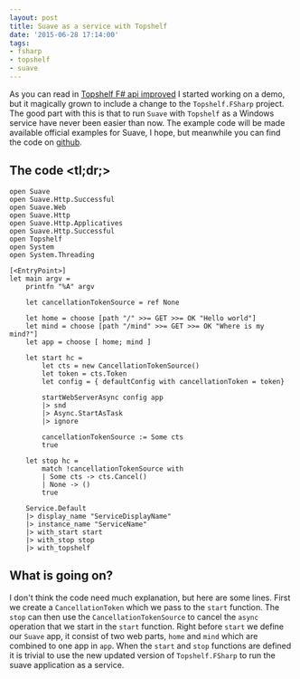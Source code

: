 ```yaml
---
layout: post
title: Suave as a service with Topshelf
date: '2015-06-28 17:14:00'
tags:
- fsharp
- topshelf
- suave
---
```


As you can read in [Topshelf F# api improved](http://blog.tomasjansson.com/topshelf-fharp-api-improved/) I started working on a demo, but it magically grown to include a change to the `Topshelf.FSharp` project. The good part with this is that to run `Suave` with `Topshelf` as a Windows service have never been easier than now. The example code will be made available official examples for Suave, I hope, but meanwhile you can find the code on [github](https://github.com/mastoj/SuaveTopShelfDemo).

## The code <tl;dr;>

```
open Suave
open Suave.Http.Successful
open Suave.Web 
open Suave.Http
open Suave.Http.Applicatives
open Suave.Http.Successful
open Topshelf
open System
open System.Threading

[<EntryPoint>]
let main argv = 
    printfn "%A" argv

    let cancellationTokenSource = ref None

    let home = choose [path "/" >>= GET >>= OK "Hello world"]
    let mind = choose [path "/mind" >>= GET >>= OK "Where is my mind?"]
    let app = choose [ home; mind ]

    let start hc = 
        let cts = new CancellationTokenSource()
        let token = cts.Token
        let config = { defaultConfig with cancellationToken = token}

        startWebServerAsync config app
        |> snd
        |> Async.StartAsTask 
        |> ignore

        cancellationTokenSource := Some cts
        true

    let stop hc = 
        match !cancellationTokenSource with
        | Some cts -> cts.Cancel()
        | None -> ()
        true

    Service.Default 
    |> display_name "ServiceDisplayName"
    |> instance_name "ServiceName"
    |> with_start start
    |> with_stop stop
    |> with_topshelf
```

## What is going on?

I don't think the code need much explanation, but here are some lines. First we create a `CancellationToken` which we pass to the `start` function. The `stop` can then use the `CancellationTokenSource` to cancel the `async` operation that we start in the `start` function. Right before `start` we define our `Suave` app, it consist of two web parts, `home` and `mind` which are combined to one app in `app`. When the `start` and `stop` functions are defined it is trivial to use the new updated version of `Topshelf.FSharp` to run the suave application as a service.
